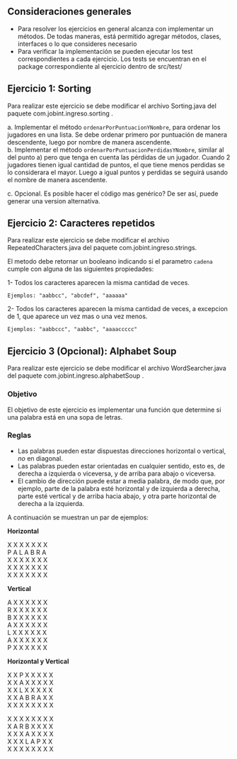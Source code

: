 ## Consideraciones generales

- Para resolver los ejercicios en general alcanza con implementar un métodos. De todas maneras, está permitido agregar métodos, clases, interfaces o lo que consideres necesario
- Para verificar la implementación se pueden ejecutar los test correspondientes a cada ejercicio. Los tests se encuentran en el package correspondiente al ejercicio dentro de src/test/

## Ejercicio 1: Sorting

Para realizar este ejercicio se debe modificar el archivo Sorting.java del paquete com.jobint.ingreso.sorting .

a. Implementar el método `ordenarPorPuntuacionYNombre`, para ordenar los jugadores en una lista. Se debe ordenar primero por puntuación de manera descendente, luego por nombre de manera ascendente.  
b. Implementar el método `ordenarPorPuntuacionPerdidasYNombre`, similar al del punto a) pero que tenga en cuenta las pérdidas de un jugador. Cuando 2 jugadores tienen igual cantidad de puntos, el que tiene menos perdidas se lo considerara el mayor. Luego a igual puntos y perdidas se seguirá usando el nombre de manera ascendente.

c. Opcional. Es posible hacer el código mas genérico? De ser así, puede generar una version alternativa.

## Ejercicio 2: Caracteres repetidos

Para realizar este ejercicio se debe modificar el archivo RepeatedCharacters.java del paquete com.jobint.ingreso.strings.

El metodo debe retornar un booleano indicando si el parametro `cadena` cumple con alguna de las siguientes propiedades:

1- Todos los caracteres aparecen la misma cantidad de veces.<br>

    Ejemplos: "aabbcc", "abcdef", "aaaaaa"

2- Todos los caracteres aparecen la misma cantidad de veces, a excepcion de 1, que aparece un vez mas o una vez menos.

    Ejemplos: "aabbccc", "aabbc", "aaaaccccc"

## Ejercicio 3 (Opcional): Alphabet Soup

Para realizar este ejercicio se debe modificar el archivo WordSearcher.java del paquete com.jobint.ingreso.alphabetSoup .

### Objetivo

El objetivo de este ejercicio es implementar una función que determine si una palabra está en una sopa de letras.

### Reglas

- Las palabras pueden estar dispuestas direcciones horizontal o vertical, _no_ en diagonal.
- Las palabras pueden estar orientadas en cualquier sentido, esto es, de derecha a izquierda o viceversa, y de arriba
  para abajo o viceversa.
- El cambio de dirección puede estar a media palabra, de modo que, por ejemplo, parte de la palabra
  esté horizontal y de izquierda a derecha, parte esté vertical y de arriba hacia abajo, y otra parte horizontal
  de derecha a la izquierda.

A continuación se muestran un par de ejemplos:

**Horizontal**

X X X X X X X  
P A L A B R A  
X X X X X X X  
X X X X X X X  
X X X X X X X

**Vertical**

A X X X X X X  
R X X X X X X  
B X X X X X X  
A X X X X X X  
L X X X X X X  
A X X X X X X  
P X X X X X X

**Horizontal y Vertical**

X X P X X X X X  
X X A X X X X X  
X X L X X X X X  
X X A B R A X X  
X X X X X X X X

X X X X X X X X  
X A R B X X X X  
X X X A X X X X  
X X X L A P X X  
X X X X X X X X
